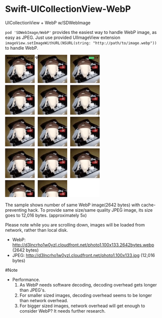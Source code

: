 Swift-UICollectionView-WebP
===========================

UICollectionView + WebP w/SDWebImage

`pod 'SDWebImage/WebP'` provides the easiest way to handle WebP image, as easy as JPEG.
Just use provided UIImageView extension `imageView.setImageWithURL(NSURL(string: "http://path/to/image.webp"))` to handle WebP.

![](https://raw.githubusercontent.com/kaiinui/Swift-UICollectionView-WebP/master/_webpcollection.gif)

The sample shows number of same WebP image(2642 bytes) with cache-preventing hack.
To provide same size/same quality JPEG image, its size goes to 12,016 bytes. (approximately 5x)

Please note while you are scrolling down, images will be loaded from network, rather than local disk.

- WebP: http://d3lncrho1w0yzl.cloudfront.net/photo1.100x133.2642bytes.webp (2642 bytes)
- JPEG: http://d3lncrho1w0yzl.cloudfront.net/photo1.100x133.jpg (12,016 bytes)

#Note

- Performance.
  1. As WebP needs software decoding, decoding overhead gets longer than JPEG's.
  2. For smaller sized images, decoding overhead seems to be longer than network overhead.
  3. For bigger sized images, network overhead will get enough to consider WebP? It needs further research.
